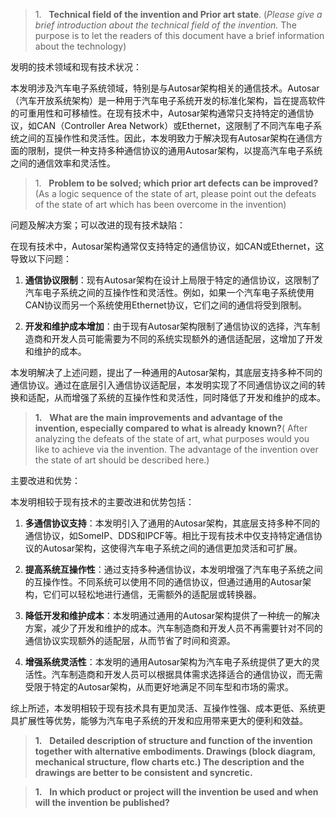 
> 1.   **Technical field of the invention and Prior art state**. (_Please give a brief introduction about the technical field of the invention._ The purpose is to let the readers of this document have a brief information about the technology)

  
发明的技术领域和现有技术状况：

本发明涉及汽车电子系统领域，特别是与Autosar架构相关的通信技术。Autosar（汽车开放系统架构）是一种用于汽车电子系统开发的标准化架构，旨在提高软件的可重用性和可移植性。在现有技术中，Autosar架构通常只支持特定的通信协议，如CAN（Controller Area Network）或Ethernet，这限制了不同汽车电子系统之间的互操作性和灵活性。因此，本发明致力于解决现有Autosar架构在通信方面的限制，提供一种支持多种通信协议的通用Autosar架构，以提高汽车电子系统之间的通信效率和灵活性。



> 1.   **Problem to be solved; which prior art defects can be improved?** (As a logic sequence of the state of art, please point out the defeats of the state of art which has been overcome in the invention)

  
问题及解决方案；可以改进的现有技术缺陷：

在现有技术中，Autosar架构通常仅支持特定的通信协议，如CAN或Ethernet，这导致以下问题：

1. **通信协议限制**：现有Autosar架构在设计上局限于特定的通信协议，这限制了汽车电子系统之间的互操作性和灵活性。例如，如果一个汽车电子系统使用CAN协议而另一个系统使用Ethernet协议，它们之间的通信将受到限制。
    
2. **开发和维护成本增加**：由于现有Autosar架构限制了通信协议的选择，汽车制造商和开发人员可能需要为不同的系统实现额外的通信适配层，这增加了开发和维护的成本。
    

本发明解决了上述问题，提出了一种通用的Autosar架构，其底层支持多种不同的通信协议。通过在底层引入通信协议适配层，本发明实现了不同通信协议之间的转换和适配，从而增强了系统的互操作性和灵活性，同时降低了开发和维护的成本。




> **1.**   **What are the main improvements and advantage of the invention, especially compared to what is already known?**( After analyzing the defeats of the state of art, what purposes would you like to achieve via the invention. The advantage of the invention over the state of art should be described here.)

  
主要改进和优势：

本发明相较于现有技术的主要改进和优势包括：

1. **多通信协议支持**：本发明引入了通用的Autosar架构，其底层支持多种不同的通信协议，如SomeIP、DDS和IPCF等。相比于现有技术中仅支持特定通信协议的Autosar架构，这使得汽车电子系统之间的通信更加灵活和可扩展。
    
2. **提高系统互操作性**：通过支持多种通信协议，本发明增强了汽车电子系统之间的互操作性。不同系统可以使用不同的通信协议，但通过通用的Autosar架构，它们可以轻松地进行通信，无需额外的适配层或转换器。
    
3. **降低开发和维护成本**：本发明通过通用的Autosar架构提供了一种统一的解决方案，减少了开发和维护的成本。汽车制造商和开发人员不再需要针对不同的通信协议实现额外的适配层，从而节省了时间和资源。
    
4. **增强系统灵活性**：本发明的通用Autosar架构为汽车电子系统提供了更大的灵活性。汽车制造商和开发人员可以根据具体需求选择适合的通信协议，而无需受限于特定的Autosar架构，从而更好地满足不同车型和市场的需求。
    

综上所述，本发明相较于现有技术具有更加灵活、互操作性强、成本更低、系统更具扩展性等优势，能够为汽车电子系统的开发和应用带来更大的便利和效益。


> **1.**   **Detailed description of structure and function of the invention together with alternative embodiments. Drawings (block diagram, mechanical structure, flow charts etc.) The description and the drawings are better to be consistent** **and syncretic.**






> **1.**   **In which product or project will the invention be used and when will the invention be published?**
> 



